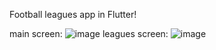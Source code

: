 Football  leagues  app  in Flutter!

main screen:
![image](https://user-images.githubusercontent.com/46449085/117548495-51322a80-b070-11eb-9019-ad1e58d433dc.png)
leagues screen:
![image](https://user-images.githubusercontent.com/46449085/117548475-319b0200-b070-11eb-9bee-895ea9137d61.png)

